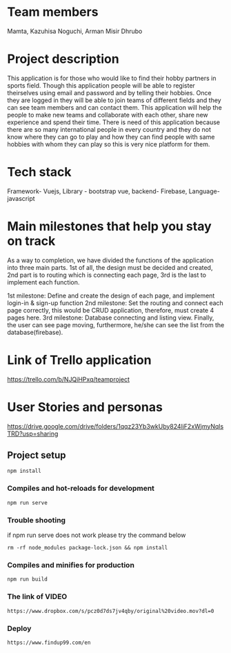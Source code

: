 # Team members
Mamta, Kazuhisa Noguchi, Arman Misir Dhrubo 

# Project description
This application is for those who would like to find their hobby partners in sports field. Though this application people will be able to register theirselves using email and password and by telling their hobbies. Once they are logged in they will be able to join teams of different fields and they can see team members and can contact them. This application will help the people to make new teams and collaborate with each other, share new experience and spend their time. There is need of this application because there are so many international people in every country and they do not know where they can go to play and how they can find people with same hobbies with whom they can play so this is very nice platform for them.
 
# Tech stack
Framework- Vuejs, 
Library - bootstrap vue,
backend- Firebase,
Language- javascript

# Main milestones  that help you stay on track
As a way to completion, we have divided the functions of the application into three main parts. 1st of all, the design must be decided and created, 2nd part is to routing which is connecting each page, 3rd is the last to implement each function.

1st milestone: Define and create the design of each page, and implement login-in & sign-up function
2nd milestone: Set the routing and connect each page correctly, this would be CRUD application, therefore, must create 4 pages here.
3rd milestone: Database connecting and listing view. Finally, the user can see page moving, furthermore, he/she can see the list from the database(firebase).

# Link of Trello application
https://trello.com/b/NJQiHPxq/teamproject

# User Stories and personas
https://drive.google.com/drive/folders/1qqz23Yb3wkUby824ljF2xWjmyNqlsTRD?usp=sharing



## Project setup
```
npm install
```

### Compiles and hot-reloads for development
```
npm run serve
```

### Trouble shooting

if npm run serve does not work please try the command below
```
rm -rf node_modules package-lock.json && npm install
```

### Compiles and minifies for production
```
npm run build
```

### The link of VIDEO
```
https://www.dropbox.com/s/pcz0d7ds7jv4qby/original%20video.mov?dl=0
```

### Deploy
```
https://www.findup99.com/en
```
